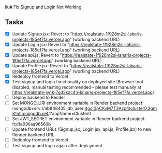 ilu# Fix Signup and Login Not Working

## Tasks
- [x] Update Signup.jsx: Revert to "https://realstate-1f928m2sl-laharis-projects-185ef7fa.vercel.app" (working backend URL)
- [x] Update Login.jsx: Revert to "https://realstate-1f928m2sl-laharis-projects-185ef7fa.vercel.app" (working backend URL)
- [x] Update api.js: Revert to "https://realstate-1f928m2sl-laharis-projects-185ef7fa.vercel.app" (working backend URL)
- [x] Update Profile.jsx: Revert to "https://realstate-1f928m2sl-laharis-projects-185ef7fa.vercel.app" (working backend URL)
- [x] Redeploy frontend to Vercel
- [x] Test signup and login functionality on deployed site (Browser tool disabled, manual testing recommended - please test manually at https://realstate-jynk-7gd3kac4n-laharis-projects-185ef7fa.vercel.app)
- [ ] Deploy backend to Render
- [ ] Set MONGO_URI environment variable in Render backend project: mongodb+srv://nb848435_db_user:4goI0pCKvM7T3Azp@cluster0.3gm81nf.mongodb.net/?appName=Cluster0
- [ ] Set JWT_SECRET environment variable in Render backend project: fcdfa990aa96560b
- [ ] Update frontend URLs (Signup.jsx, Login.jsx, api.js, Profile.jsx) to new Render backend URL
- [ ] Redeploy frontend to Vercel
- [ ] Test signup and login again after deployment

